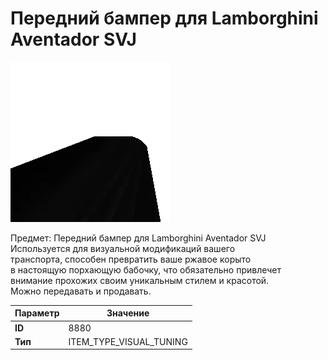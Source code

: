 # Передний бампер для Lamborghini Aventador SVJ

![Item Image](../img/8880.webp?raw=true)

Предмет: Передний бампер для Lamborghini Aventador SVJ<br>Используется для визуальной модификаций вашего<br>транспорта, способен превратить ваше ржавое корыто<br>в настоящую порхающую бабочку, что обязательно привлечет<br>внимание прохожих своим уникальным стилем и красотой.<br>Можно передавать и продавать.


| Параметр | Значение |
|----------|----------|
| **ID** | 8880 |
| **Тип** | ITEM_TYPE_VISUAL_TUNING |

